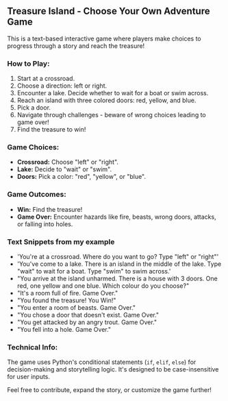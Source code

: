 
## Treasure Island - Choose Your Own Adventure Game

This is a text-based interactive game where players make choices to progress through a story and reach the treasure!

### How to Play:

1. Start at a crossroad.
2. Choose a direction: left or right.
3. Encounter a lake. Decide whether to wait for a boat or swim across.
4. Reach an island with three colored doors: red, yellow, and blue.
5. Pick a door.
6. Navigate through challenges - beware of wrong choices leading to game over!
7. Find the treasure to win!

### Game Choices:

- **Crossroad:** Choose "left" or "right".
- **Lake:** Decide to "wait" or "swim".
- **Doors:** Pick a color: "red", "yellow", or "blue".

### Game Outcomes:

- **Win:** Find the treasure!
- **Game Over:** Encounter hazards like fire, beasts, wrong doors, attacks, or falling into holes.

### Text Snippets from my example

* 'You\'re at a crossroad. Where do you want to go? Type "left" or "right"'
* 'You\'ve come to a lake. There is an island in the middle of the lake. Type "wait" to wait for a boat. Type "swim" to swim across.'
* "You arrive at the island unharmed. There is a house with 3 doors. One red, one yellow and one blue. Which colour do you choose?"
* "It's a room full of fire. Game Over."
* "You found the treasure! You Win!"
* "You enter a room of beasts. Game Over."
* "You chose a door that doesn't exist. Game Over."
* "You get attacked by an angry trout. Game Over."
* "You fell into a hole. Game Over."

### Technical Info:

The game uses Python's conditional statements (`if`, `elif`, `else`) for decision-making and storytelling logic. It's designed to be case-insensitive for user inputs.

Feel free to contribute, expand the story, or customize the game further!

